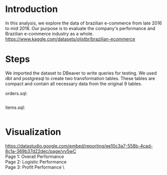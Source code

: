 # Introduction
In this analysis, we explore the data of brazilian e-commerce from late 2016 to mid 2018. Our purpose is to evaluate the company's performance and Brazilian e-commerce 
industry as a whole.
https://www.kaggle.com/datasets/olistbr/brazilian-ecommerce

		
# Steps 
We imported the dataset to DBeaver to write queries for testing.
We used dbt and postgresql to create two transformation tables. These tables are compact and contain all necessary data from the original 9 tables.

orders.sql:
```

```
items.sql:
```

```

#	Visualization 
https://datastudio.google.com/embed/reporting/ee10c3a7-558b-4cad-8c1a-369b37d22dec/page/vv5wC \
Page 1: Overall Performance \
Page 2: Logistic Performance \
Page 3: Profit Performance \

